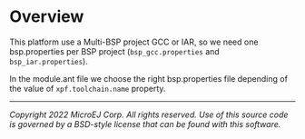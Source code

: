 # Overview

This platform use a Multi-BSP project GCC or IAR, so we need one bsp.properties per BSP project (`bsp_gcc.properties` and `bsp_iar.properties`).

In the module.ant file we choose the right bsp.properties file depending of the value of `xpf.toolchain.name` property.

---
_Copyright 2022 MicroEJ Corp. All rights reserved._
_Use of this source code is governed by a BSD-style license that can be found with this software._
